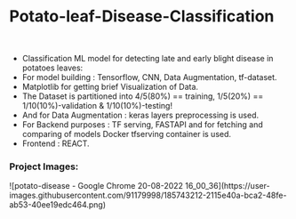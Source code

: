 # Potato-leaf-Disease-Classification
<br>
<ul>
<li>Classification ML model for detecting late and early blight disease in potatoes leaves:</li>
<li>For model building : Tensorflow, CNN, Data Augmentation, tf-dataset.</li>
<li>Matplotlib for getting brief Visualization of Data.</li>
<li>The Dataset is partitioned into 4/5(80%) == training, 1/5(20%) == 1/10(10%)-validation & 1/10(10%)-testing!</li>
<li>And for Data Augmentation : keras layers preprocessing is used.</li>
<li>For Backend purposes : TF serving, FASTAPI and for fetching and comparing of models Docker tfserving container is used.</li>
<li>Frontend : REACT.</li>
</ul>
<h3>Project Images:</h3>
![potato-disease - Google Chrome 20-08-2022 16_00_36](https://user-images.githubusercontent.com/91179998/185743212-2115e40a-bca2-48fe-ab53-40ee19edc464.png)
